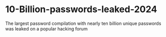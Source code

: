 # 10-Billion-passwords-leaked-2024
The largest password compilation with nearly ten billion unique passwords was leaked on a popular hacking forum
